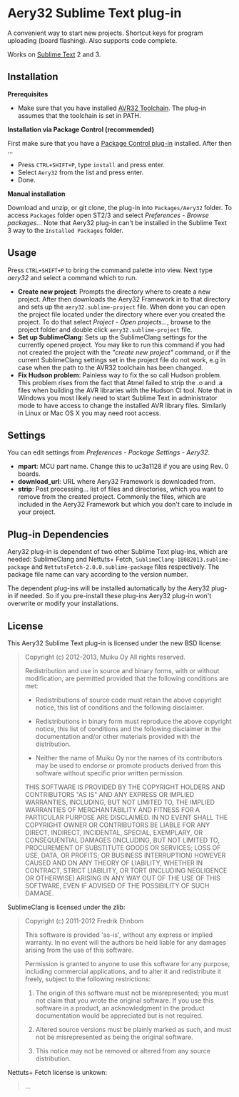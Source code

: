 # Aery32 Sublime Text plug-in

A convenient way to start new projects. Shortcut keys for program uploading (board flashing).
Also supports code complete.

Works on [Sublime Text](https://www.sublimetext.com/) 2 and 3.

## Installation

**Prerequisites**

- Make sure that you have installed [AVR32 Toolchain](http://www.atmel.com/tools/ATMELAVRTOOLCHAINFORWINDOWS.aspx).
  The plug-in assumes that the toolchain is set in PATH.

**Installation via Package Control (recommended)**

First make sure that you have a [Package Control plug-in](https://sublime.wbond.net/installation)
installed. After then ...

- Press `CTRL+SHIFT+P`, type `install` and press enter.
- Select `Aery32` from the list and press enter.
- Done.

**Manual installation**

Download and unzip, or git clone, the plug-in into `Packages/Aery32`
folder. To access `Packages` folder open ST2/3 and select
*Preferences - Browse packages...* Note that Aery32 plug-in can't be
installed in the Sublime Text 3 way to the `Installed Packages` folder.

## Usage

Press `CTRL+SHIFT+P` to bring the command palette into view. Next type
*aery32* and select a command which to run.

- __Create new project__: Prompts the directory where to create a new project.
  After then downloads the Aery32 Framework in to that directory and sets up
  the `aery32.sublime-project` file. When done you can open the project file
  located under the directory where ever you created the project. To do that
  select *Project - Open projects...*, browse to the project folder and double
  click `aery32.sublime-project` file.
- __Set up SublimeClang__: Sets up the SublimeClang settings for the currently
  opened project. You may like to run this command if you had not created the project
  with the _"create new project"_ command, or if the current SublimeClang settings
  set in the project file do not work, e.g in case when the path to the AVR32
  toolchain has been changed.
- __Fix Hudson problem__: Painless way to fix the so call Hudson problem.
  This problem rises from the fact that Atmel failed to strip the .o and .a
  files when building the AVR libraries with the Hudson CI tool. Note that in
  Windows you most likely need to start Sublime Text in administrator mode to
  have access to change the installed AVR library files. Similarly in Linux
  or Mac OS X you may need root access.

## Settings

You can edit settings from *Preferences - Package Settings - Aery32*.

- __mpart__: MCU part name. Change this to uc3a1128 if you are using Rev. 0 boards.
- __download_url__: URL where Aery32 Framework is downloaded from.
- __strip__: Post processing... list of files and directories, which
  you want to remove from the created project. Commonly the files, which
  are included in the Aery32 Framework but which you don't care to include
  in your project.

## Plug-in Dependencies

Aery32 plug-in is dependent of two other Sublime Text plug-ins, which are
needed: SublimeClang and Nettuts+ Fetch, `SublimeClang-18082013.sublime-package`
and `NettutsFetch-2.0.0.sublime-package` files respectively. The package file
name can vary according to the version number.

The dependent plug-ins will be installed automatically by the Aery32 plug-in
if needed. So if you pre-install these plug-ins Aery32 plug-in won't overwrite
or modify your installations.

## License

This Aery32 Sublime Text plug-in is licensed under the new BSD license:

> Copyright (c) 2012-2013, Muiku Oy
> All rights reserved.
>
> Redistribution and use in source and binary forms, with or without modification,
> are permitted provided that the following conditions are met:
>
>    * Redistributions of source code must retain the above copyright notice,
>      this list of conditions and the following disclaimer.
>
>    * Redistributions in binary form must reproduce the above copyright notice,
>      this list of conditions and the following disclaimer in the documentation
>      and/or other materials provided with the distribution.
>
>    * Neither the name of Muiku Oy nor the names of its contributors may be
>      used to endorse or promote products derived from this software without
>      specific prior written permission.
>
> THIS SOFTWARE IS PROVIDED BY THE COPYRIGHT HOLDERS AND CONTRIBUTORS "AS IS" AND
> ANY EXPRESS OR IMPLIED WARRANTIES, INCLUDING, BUT NOT LIMITED TO, THE IMPLIED
> WARRANTIES OF MERCHANTABILITY AND FITNESS FOR A PARTICULAR PURPOSE ARE
> DISCLAIMED. IN NO EVENT SHALL THE COPYRIGHT OWNER OR CONTRIBUTORS BE LIABLE FOR
> ANY DIRECT, INDIRECT, INCIDENTAL, SPECIAL, EXEMPLARY, OR CONSEQUENTIAL DAMAGES
> (INCLUDING, BUT NOT LIMITED TO, PROCUREMENT OF SUBSTITUTE GOODS OR SERVICES;
> LOSS OF USE, DATA, OR PROFITS; OR BUSINESS INTERRUPTION) HOWEVER CAUSED AND ON
> ANY THEORY OF LIABILITY, WHETHER IN CONTRACT, STRICT LIABILITY, OR TORT
> (INCLUDING NEGLIGENCE OR OTHERWISE) ARISING IN ANY WAY OUT OF THE USE OF THIS
> SOFTWARE, EVEN IF ADVISED OF THE POSSIBILITY OF SUCH DAMAGE.

SublimeClang is licensed under the zlib:

> Copyright (c) 2011-2012 Fredrik Ehnbom
>
> This software is provided 'as-is', without any express or implied
> warranty. In no event will the authors be held liable for any damages
> arising from the use of this software.
>
> Permission is granted to anyone to use this software for any purpose,
> including commercial applications, and to alter it and redistribute it
> freely, subject to the following restrictions:
>
>   1. The origin of this software must not be misrepresented; you must not
>   claim that you wrote the original software. If you use this software
>   in a product, an acknowledgment in the product documentation would be
>   appreciated but is not required.
>
>   2. Altered source versions must be plainly marked as such, and must not be
>   misrepresented as being the original software.
>
>   3. This notice may not be removed or altered from any source
>   distribution.

Nettuts+ Fetch license is unkown:

> ...
